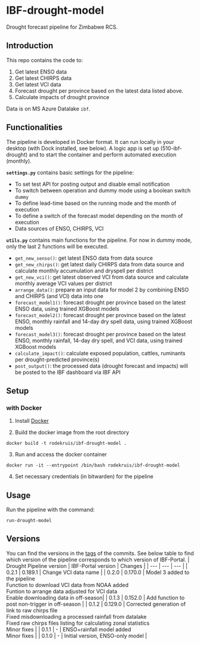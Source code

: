 # IBF-drought-model
Drought forecast pipeline for Zimbabwe RCS.

## Introduction

This repo contains the code to:
1. Get latest ENSO data 
2. Get latest CHIRPS data
3. Get latest VCI data
4. Forecast drought per province based on the latest data listed above.
5. Calculate impacts of drought province

Data is on MS Azure Datalake `ibf`.

## Functionalities
The pipeline is developed in Docker format. It can run locally in your desktop (with Dock installed, see below). A logic app is set up (510-ibf-drought) and to start the container and perform automated execution (monthly).

**`settings.py`** contains basic settings for the pipeline:
- To set test API for posting output and disable email notification
- To switch between operation and dummy mode using a boolean switch `dummy`
- To define lead-time based on the running mode and the month of execution
- To define a switch of the forecast model depending on the month of execution
- Data sources of ENSO, CHIRPS, VCI

**`utils.py`** contains main functions for the pipeline. For now in dummy mode, only the last 2 functions will be executed.
- `get_new_senso()`: get latest ENSO data from data source
- `get_new_chirps()`: get latest daily CHIRPS data from data source and calculate monthly accumulation and dryspell per district
- `get_new_vci()`: get latest observed VCI from data source and calculate monthly average VCI values per district
- `arrange_data()`: prepare an input data for model 2 by combining ENSO and CHIRPS (and VCI) data into one
- `forecast_model1()`: forecast drought per province based on the latest ENSO data, using trained XGBoost models
- `forecast_model2()`: forecast drought per province based on the latest ENSO, monthly rainfall and 14-day dry spell data, using trained XGBoost models
- `forecast_model3()`: forecast drought per province based on the latest ENSO, monthly rainfall, 14-day dry spell, and VCI data, using trained XGBoost models
- `calculate_impact()`: calculate exposed population, cattles, ruminants per drought-predicted province(s)
- `post_output()`: the processed data (drought forecast and impacts) will be posted to the IBF dashboard via IBF API 

## Setup

### with Docker
1. Install [Docker](https://www.docker.com/get-started)

2. Build the docker image from the root directory
```
docker build -t rodekruis/ibf-drought-model .
```
3. Run and access the docker container
```
docker run -it --entrypoint /bin/bash rodekruis/ibf-drought-model
```
4. Set necessary credentials (in bitwarden) for the pipeline


## Usage
Run the pipeline with the command:
```
run-drought-model
```

## Versions
You can find the versions in the [tags](https://github.com/rodekruis/ibf-drought-model/tags) of the commits. See below table to find which version of the pipeline corresponds to which version of IBF-Portal.
| Drought Pipeline version  | IBF-Portal version | Changes |
| --- | --- | --- |
| 0.2.1 | 0.189.1 | Change VCI data name |
| 0.2.0 | 0.170.0 | Model 3 added to the pipeline <br> Function to download VCI data from NOAA added <br> Funtion to arrange data adjusted for VCI data <br> Enable downloading data in off-season|
| 0.1.3 | 0.152.0 | Add function to post non-trigger in off-season |
| 0.1.2 | 0.129.0 | Corrected generation of link to raw chirps file <br> Fixed misdownloading a processed rainfall from datalake <br> Fixed raw chirps files listing for calculating zonal statistics <br> Minor fixes |
| 0.1.1 | - | ENSO+rainfall model added <br> Minor fixes | 
| 0.1.0 | - | Initial version, ENSO-only model |